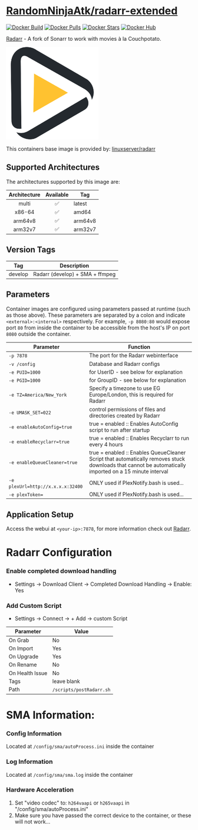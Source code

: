 # [RandomNinjaAtk/radarr-extended](https://github.com/RandomNinjaAtk/docker-radarr-extended)
[![Docker Build](https://img.shields.io/docker/cloud/automated/randomninjaatk/radarr-extended?style=flat-square)](https://hub.docker.com/r/randomninjaatk/radarr-extended)
[![Docker Pulls](https://img.shields.io/docker/pulls/randomninjaatk/radarr-extended?style=flat-square)](https://hub.docker.com/r/randomninjaatk/radarr-extended)
[![Docker Stars](https://img.shields.io/docker/stars/randomninjaatk/radarr-extended?style=flat-square)](https://hub.docker.com/r/randomninjaatk/radarr-extended)
[![Docker Hub](https://img.shields.io/badge/Open%20On-DockerHub-blue?style=flat-square)](https://hub.docker.com/r/randomninjaatk/radarr-extended)

[Radarr](https://github.com/Radarr/Radarr) - A fork of Sonarr to work with movies à la Couchpotato.


[![radarr](https://raw.githubusercontent.com/RandomNinjaAtk/unraid-templates/master/randomninjaatk/img/radarr.png)](https://github.com/Radarr/Radarr)

This containers base image is provided by: [linuxserver/radarr](https://github.com/linuxserver/docker-radarr)


## Supported Architectures

The architectures supported by this image are:

| Architecture | Available | Tag |
| :----: | :----: | ---- |
| multi | ✅ | latest |
| x86-64 | ✅ | amd64 |
| arm64v8 | ✅ | arm64v8 |
| arm32v7 | ✅ | arm32v7 |

## Version Tags

| Tag | Description |
| :----: | --- |
| develop | Radarr (develop) + SMA + ffmpeg |

## Parameters

Container images are configured using parameters passed at runtime (such as those above). These parameters are separated by a colon and indicate `<external>:<internal>` respectively. For example, `-p 8080:80` would expose port `80` from inside the container to be accessible from the host's IP on port `8080` outside the container.

| Parameter | Function |
| ---- | --- |
| `-p 7878` | The port for the Radarr webinterface |
| `-v /config` | Database and Radarr configs |
| `-e PUID=1000` | for UserID - see below for explanation |
| `-e PGID=1000` | for GroupID - see below for explanation |
| `-e TZ=America/New_York` | Specify a timezone to use EG Europe/London, this is required for Radarr |
| `-e UMASK_SET=022` | control permissions of files and directories created by Radarr |
| `-e enableAutoConfig=true` | true = enabled :: Enables AutoConfig script to run after startup |
| `-e enableRecyclarr=true` | true = enabled :: Enables Recyclarr to run every 4 hours |
| `-e enableQueueCleaner=true` | true = enabled :: Enables QueueCleaner Script that automatically removes stuck downloads that cannot be automatically imported on a 15 minute interval |
| `-e plexUrl=http://x.x.x.x:32400` | ONLY used if PlexNotify.bash is used...|
| `-e plexToken=` | ONLY used if PlexNotify.bash is used... |

## Application Setup

Access the webui at `<your-ip>:7878`, for more information check out [Radarr](https://radarr.video/).

# Radarr Configuration

### Enable completed download handling
* Settings -> Download Client -> Completed Download Handling -> Enable: Yes

### Add Custom Script
* Settings -> Connect -> + Add -> custom Script

| Parameter | Value |
| --- | --- |
| On Grab | No |
| On Import | Yes |
| On Upgrade | Yes |
| On Rename | No |
| On Health Issue | No |
| Tags | leave blank |
| Path | `/scripts/postRadarr.sh` |

# SMA Information:

### Config Information
Located at `/config/sma/autoProcess.ini` inside the container

### Log Information
Located at `/config/sma/sma.log` inside the container

### Hardware Acceleration

1. Set "video codec" to: `h264vaapi` or `h265vaapi` in "/config/sma/autoProcess.ini"
1. Make sure you have passed the correct device to the container, or these will not work...
